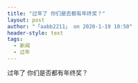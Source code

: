 ```yaml
---
title: "过年了 你们是否都有年终奖？"
layout: post
author: "「aabb2211」 on 2020-1-19 10:50"
header-style: text
tags:
  - 新闻
  - 过年
---
```


<head></head>
<body>
  过年了 你们是否都有年终奖？
 <br>
</body>


